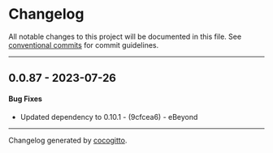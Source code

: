 # Changelog
All notable changes to this project will be documented in this file. See [conventional commits](https://www.conventionalcommits.org/) for commit guidelines.

- - -
## 0.0.87 - 2023-07-26
#### Bug Fixes
- Updated dependency to 0.10.1 - (9cfcea6) - eBeyond

- - -

Changelog generated by [cocogitto](https://github.com/cocogitto/cocogitto).